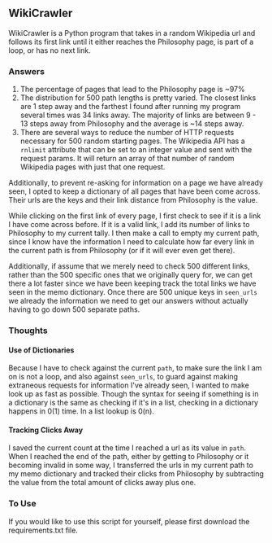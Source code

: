 ## WikiCrawler

WikiCrawler is a Python program that takes in a random Wikipedia url and follows its first link until it either reaches the Philosophy page, is part of a loop, or has no next link.

### Answers
1. The percentage of pages that lead to the Philosophy page is  ~97%
2. The distribution for 500 path lengths is pretty varied. The closest links are 1 step away and the farthest I found after running my program several times was 34 links away. The majority of links are between 9 - 13 steps away from Philosophy and the average is ~14 steps away.
3. There are several ways to reduce the number of HTTP requests necessary for 500 random starting pages. The Wikipedia API has a `rnlimit` attribute that can be set to an integer value and sent with the request params. It will return an array of that number of random Wikipedia pages with just that one request.

Additionally, to prevent re-asking for information on a page we have already seen, I opted to keep a dictionary of all pages that have been come across. Their urls are the keys and their link distance from Philosophy is the value.

While clicking on the first link of every page, I first check to see if it is a link I have come across before. If it is a valid link, I add its number of links to Philosophy to my current tally. I then make a call to empty my current path, since I know have the information I need to calculate how far every link in the current path is from Philosophy (or if it will ever even get there).

Additionally, if assume that we merely need to check 500 different links, rather than the 500 specific ones that we originally query for, we can get there a lot faster since we have been keeping track the total links we have seen in the memo dictionary. Once there are 500 unique keys in `seen_urls` we already the information we need to get our answers without actually having to go down 500 separate paths.

### Thoughts

#### Use of Dictionaries

Because I have to check against the current `path`, to make sure the link I am on is not a loop, and also against `seen_urls`, to guard against making extraneous requests for information I've already seen, I wanted to make look up as fast as possible. Though the syntax for seeing if something is in a dictionary is the same as checking if it's in a list, checking in a dictionary happens in 0(1) time. In a list lookup is 0(n).

#### Tracking Clicks Away

I saved the current count at the time I reached a url as its value in `path`. When I reached the end of the path, either by getting to Philosophy or it becoming invalid in some way, I transferred the urls in my current path to my memo dictionary and tracked their clicks from Philosophy by subtracting the value from the total amount of clicks away plus one.

### To Use

If you would like to use this script for yourself, please first download the requirements.txt file.
